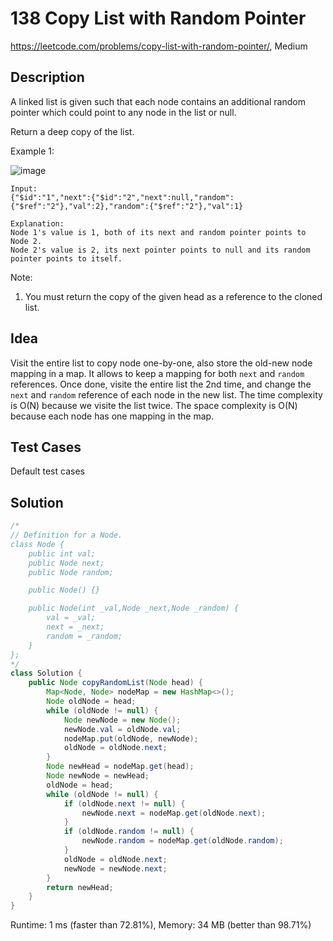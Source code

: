 # 138 Copy List with Random Pointer

<https://leetcode.com/problems/copy-list-with-random-pointer/>, Medium

## Description

A linked list is given such that each node contains an additional random
pointer which could point to any node in the list or null.

Return a deep copy of the list.

Example 1:

![image](https://assets.leetcode.com/static_assets/discuss/uploads/files/1470150906153-2yxeznm.png)

```
Input:
{"$id":"1","next":{"$id":"2","next":null,"random":{"$ref":"2"},"val":2},"random":{"$ref":"2"},"val":1}

Explanation:
Node 1's value is 1, both of its next and random pointer points to Node 2.
Node 2's value is 2, its next pointer points to null and its random pointer points to itself.
```

Note:

1. You must return the copy of the given head as a reference to the cloned list.


## Idea

Visit the entire list to copy node one-by-one, also store the old-new node
mapping in a map. It allows to keep a mapping for both `next` and `random`
references. Once done, visite the entire list the 2nd time, and change the
`next` and `random` reference of each node in the new list. The time complexity
is O(N) because we visite the list twice. The space complexity is O(N) because
each node has one mapping in the map.

## Test Cases

Default test cases

## Solution

```java
/*
// Definition for a Node.
class Node {
    public int val;
    public Node next;
    public Node random;

    public Node() {}

    public Node(int _val,Node _next,Node _random) {
        val = _val;
        next = _next;
        random = _random;
    }
};
*/
class Solution {
    public Node copyRandomList(Node head) {
        Map<Node, Node> nodeMap = new HashMap<>();
        Node oldNode = head;
        while (oldNode != null) {
            Node newNode = new Node();
            newNode.val = oldNode.val;
            nodeMap.put(oldNode, newNode);
            oldNode = oldNode.next;
        }
        Node newHead = nodeMap.get(head);
        Node newNode = newHead;
        oldNode = head;
        while (oldNode != null) {
            if (oldNode.next != null) {
                newNode.next = nodeMap.get(oldNode.next);
            }
            if (oldNode.random != null) {
                newNode.random = nodeMap.get(oldNode.random);
            }
            oldNode = oldNode.next;
            newNode = newNode.next;
        }
        return newHead;
    }
}
```

Runtime: 1 ms (faster than 72.81%), Memory: 34 MB (better than 98.71%)
